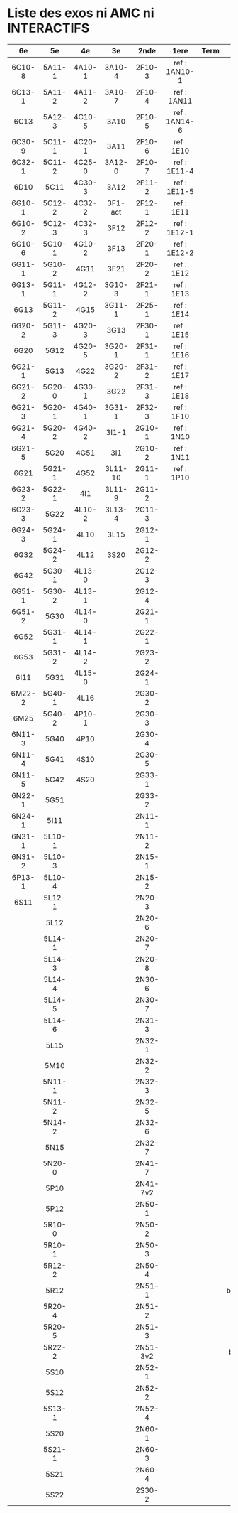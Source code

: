 # Liste des exos ni AMC ni INTERACTIFS

|6e|5e|4e|3e|2nde|1ere|Term|Reste|
|:-:|:-:|:-:|:-:|:-:|:-:|:-:|:-:|
|6C10-8|5A11-1|4A10-1|3A10-4|2F10-3|ref : 1AN10-1||beta3I12|
|6C13-1|5A11-2|4A11-2|3A10-7|2F10-4|ref : 1AN11||bonneAnnee2023|
|6C13|5A12-3|4C10-5|3A10|2F10-5|ref : 1AN14-6||CM020|
|6C30-9|5C11-1|4C20-1|3A11|2F10-6|ref : 1E10||CM021|
|6C32-1|5C11-2|4C25-0|3A12-0|2F10-7|ref : 1E11-4||ExC100|
|6D10|5C11|4C30-3|3A12|2F11-2|ref : 1E11-5||ExC101|
|6G10-1|5C12-2|4C32-2|3F1-act|2F12-1|ref : 1E11||HPC100|
|6G10-2|5C12-3|4C32-3|3F12|2F12-2|ref : 1E12-1||HPC103|
|6G10-6|5G10-1|4G10-2|3F13|2F20-1|ref : 1E12-2||HPC104|
|6G11-1|5G10-2|4G11|3F21|2F20-2|ref : 1E12||PEA11-1|
|6G13-1|5G11-1|4G12-2|3G10-3|2F21-1|ref : 1E13||PEA11|
|6G13|5G11-2|4G15|3G11-1|2F25-1|ref : 1E14||PEA12|
|6G20-2|5G11-3|4G20-3|3G13|2F30-1|ref : 1E15||PEA13|
|6G20|5G12|4G20-5|3G20-1|2F31-1|ref : 1E16||PEG20|
|6G21-1|5G13|4G22|3G20-2|2F31-2|ref : 1E17||PEG21|
|6G21-2|5G20-0|4G30-1|3G22|2F31-3|ref : 1E18||PEG22|
|6G21-3|5G20-1|4G40-1|3G31-1|2F32-3|ref : 1F10||PEG23|
|6G21-4|5G20-2|4G40-2|3I1-1|2G10-1|ref : 1N10||PEG24|
|6G21-5|5G20|4G51|3I1|2G10-2|ref : 1N11||P003|
|6G21|5G21-1|4G52|3L11-10|2G11-1|ref : 1P10||P004|
|6G23-2|5G22-1|4I1|3L11-9|2G11-2|||P005|
|6G23-3|5G22|4L10-2|3L13-4|2G11-3|||P006|
|6G24-3|5G24-1|4L10|3L15|2G12-1|||P007|
|6G32|5G24-2|4L12|3S20|2G12-2|||P008|
|6G42|5G30-1|4L13-0||2G12-3|||P009|
|6G51-1|5G30-2|4L13-1||2G12-4|||P010|
|6G51-2|5G30|4L14-0||2G21-1|||P011|
|6G52|5G31-1|4L14-1||2G22-1|||P012|
|6G53|5G31-2|4L14-2||2G23-2|||P013|
|6I11|5G31|4L15-0||2G24-1|||P014|
|6M22-2|5G40-1|4L16||2G30-2|||P015|
|6M25|5G40-2|4P10-1||2G30-3|||P016|
|6N11-3|5G40|4P10||2G30-4|||P017|
|6N11-4|5G41|4S10||2G30-5|||P018|
|6N11-5|5G42|4S20||2G33-1|||P019|
|6N22-1|5G51|||2G33-2|||P020|
|6N24-1|5I11|||2N11-1|||beta2F31|
|6N31-1|5L10-1|||2N11-2|||beta3F23|
|6N31-2|5L10-3|||2N15-1|||beta3G15|
|6P13-1|5L10-4|||2N15-2|||beta3S20-1|
|6S11|5L12-1|||2N20-3|||beta3s21|
||5L12|||2N20-6|||beta4C31|
||5L14-1|||2N20-7|||beta4G20-3|
||5L14-3|||2N20-8|||beta4G20-4|
||5L14-4|||2N30-6|||beta5G30-2|
||5L14-5|||2N30-7|||beta6C33-1|
||5L14-6|||2N31-3|||beta6test2|
||5L15|||2N32-1|||beta6test2021|
||5M10|||2N32-2|||betaAleaFigure|
||5N11-1|||2N32-3|||betaAsymptotesObliques|
||5N11-2|||2N32-5|||betaEqCarreDansC|
||5N14-2|||2N32-6|||betaEqValAbs|
||5N15|||2N32-7|||betaEquations|
||5N20-0|||2N41-7|||betaEquationsLog|
||5P10|||2N41-7v2|||betaExo3d|
||5P12|||2N50-1|||betaExoLimite|
||5R10-0|||2N50-2|||betaExoSimpleMatthieu|
||5R10-1|||2N50-3|||betaModele10_simple_question-reponse|
||5R12-2|||2N50-4|||betaModele11_parametrable|
||5R12|||2N51-1|||betaModele20_plusieurs_types_de_questions|
||5R20-4|||2N51-2|||betaModele21_parametrables|
||5R20-5|||2N51-3|||betaModele22_avec_une_serie_de_valeurs|
||5R22-2|||2N51-3v2|||betaModele30_constructions_géométriques|
||5S10|||2N52-1|||betaModele31_parametrables|
||5S12|||2N52-2|||betaModele40_tableau_proportionnalite|
||5S13-1|||2N52-4|||betaModele41_tableau_signes_variations|
||5S20|||2N60-1|||betaModele50_Mathsteps|
||5S21-1|||2N60-3|||betaPol|
||5S21|||2N60-4|||betaProbaAouB|
||5S22|||2S30-2|||betaProbabilites|
